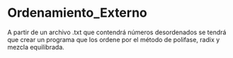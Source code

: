 # Ordenamiento_Externo
A partir de un archivo .txt que contendrá números desordenados se tendrá que crear un programa que los ordene por el método de polifase, radix y mezcla equilibrada.
